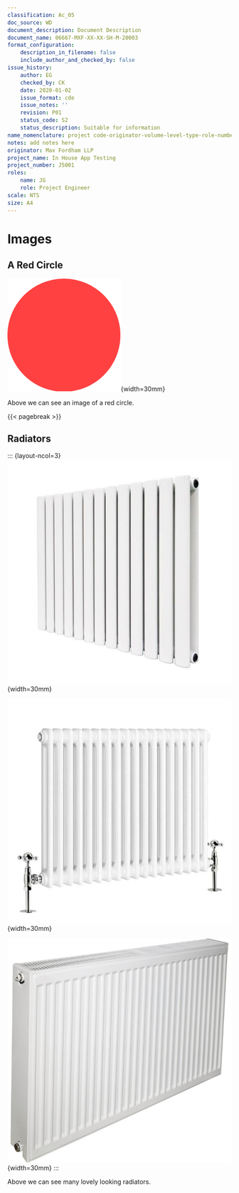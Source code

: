 ```yaml
---
classification: Ac_05
doc_source: WD
document_description: Document Description
document_name: 06667-MXF-XX-XX-SH-M-20003
format_configuration:
    description_in_filename: false
    include_author_and_checked_by: false
issue_history:
    author: EG
    checked_by: CK
    date: 2020-01-02
    issue_format: cde
    issue_notes: ''
    revision: P01
    status_code: S2
    status_description: Suitable for information
name_nomenclature: project code-originator-volume-level-type-role-number
notes: add notes here
originator: Max Fordham LLP
project_name: In House App Testing
project_number: J5001
roles:
    name: JG
    role: Project Engineer
scale: NTS
size: A4
---
```


# Images

## A Red Circle

![Some red circle](./media/red-dot.png){width=30mm}

Above we can see an image of a red circle.

{{< pagebreak >}}

## Radiators

::: {layout-ncol=3}
![A Radiator](./media/radiator.jpg){width=30mm}

![Another radiator](./media/radiator-2.jpg){width=30mm}

![Look at that, another radiator!](./media/radiator-3.jpg){width=30mm}
:::

Above we can see many lovely looking radiators.